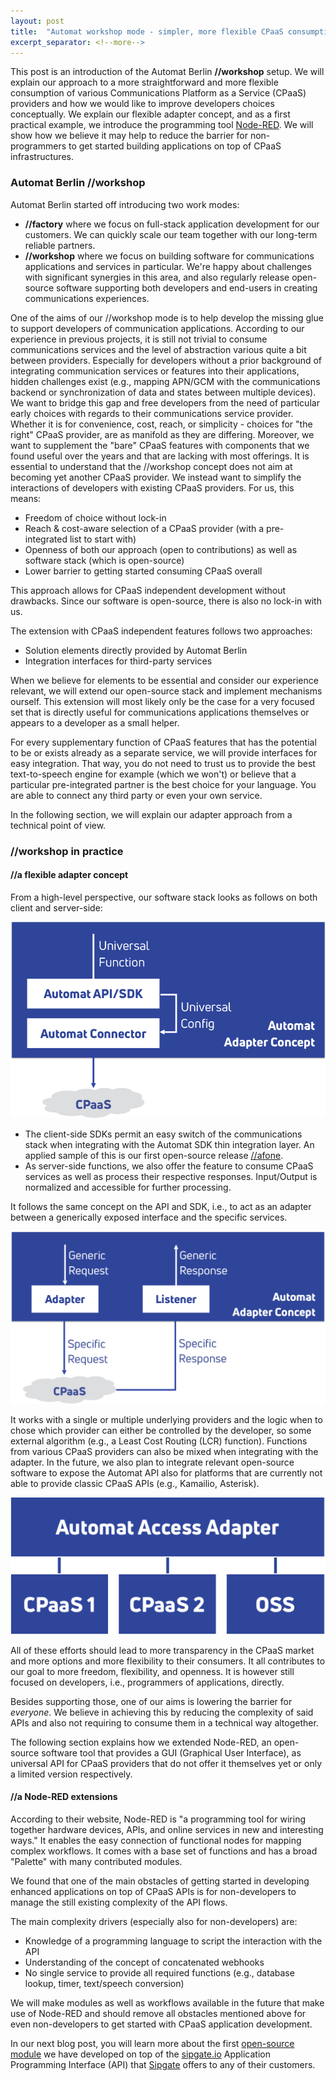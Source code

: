 ```yaml
---
layout: post
title:  "Automat workshop mode - simpler, more flexible CPaaS consumption"
excerpt_separator: <!--more-->
---
```


This post is an introduction of the Automat Berlin **//workshop** setup. We will explain our approach to a more straightforward and more flexible consumption of various Communications Platform as a Service (CPaaS) providers and how we would like to improve developers choices conceptually. We explain our flexible adapter concept, and as a first practical example, we introduce the programming tool [Node-RED](https://nodered.org). We will show how we believe it may help to reduce the barrier for non-programmers to get started building applications on top of CPaaS infrastructures.

<!--more-->

### Automat Berlin //workshop

Automat Berlin started off introducing two work modes:
- **//factory** where we focus on full-stack application development for our customers. We can quickly scale our team together with our long-term reliable partners.
- **//workshop** where we focus on building software for communications applications and services in particular. We're happy about challenges with significant synergies in this area, and also regularly release open-source software supporting both developers and end-users in creating communications experiences.

One of the aims of our //workshop mode is to help develop the missing glue to support developers of communication applications. According to our experience in previous projects, it is still not trivial to consume communications services and the level of abstraction various quite a bit between providers. Especially for developers without a prior background of integrating communication services or features into their applications, hidden challenges exist (e.g., mapping APN/GCM with the communications backend or synchronization of data and states between multiple devices).
We want to bridge this gap and free developers from the need of particular early choices with regards to their communications service provider. Whether it is for convenience, cost, reach, or simplicity - choices for "the right" CPaaS provider, are as manifold as they are differing. Moreover, we want to supplement the "bare" CPaaS features with components that we found useful over the years and that are lacking with most offerings.
It is essential to understand that the //workshop concept does not aim at becoming yet another CPaaS provider. We instead want to simplify the interactions of developers with existing CPaaS providers.
For us, this means:

- Freedom of choice without lock-in
- Reach & cost-aware selection of a CPaaS provider (with a pre-integrated list to start with)
- Openness of both our approach (open to contributions) as well as software stack (which is open-source)
- Lower barrier to getting started consuming CPaaS overall

This approach allows for CPaaS independent development without drawbacks. Since our software is open-source, there is also no lock-in with us.

The extension with CPaaS independent features follows two approaches:

- Solution elements directly provided by Automat Berlin
- Integration interfaces for third-party services

When we believe for elements to be essential and consider our experience relevant, we will extend our open-source stack and implement mechanisms ourself. This extension will most likely only be the case for a very focused set that is directly useful for communications applications themselves or appears to a developer as a small helper.

For every supplementary function of CPaaS features that has the potential to be or exists already as a separate service, we will provide interfaces for easy integration. That way, you do not need to trust us to provide the best text-to-speech engine for example (which we won't) or believe that a particular pre-integrated partner is the best choice for your language. You are able to connect any third party or even your own service.

In the following section, we will explain our adapter approach from a technical point of view.


### //workshop in practice

#### //a flexible adapter concept

From a high-level perspective, our software stack looks as follows on both client and server-side:

![Automat Berlin Client/Server Stack Approach](/images/workshop-concept.svg "Automat Berlin Client/Server Stack Approach")

- The client-side SDKs permit an easy switch of the communications stack when integrating with the Automat SDK thin integration layer. An applied sample of this is our first open-source release [//afone](https://automat.berlin/2019/07/11/afone-ios/).
- As server-side functions, we also offer the feature to consume CPaaS services as well as process their respective responses. Input/Output is normalized and accessible for further processing.

It follows the same concept on the API and SDK, i.e., to act as an adapter between a generically exposed interface and the specific services.

![Automat Berlin Adapter](/images/workshop-conversion.svg "Automat Berlin Adapter")

It works with a single or multiple underlying providers and the logic when to chose which provider can either be controlled by the developer, so some external algorithm (e.g., a Least Cost Routing (LCR) function). Functions from various CPaaS providers can also be mixed when integrating with the adapter. In the future, we also plan to integrate relevant open-source software to expose the Automat API also for platforms that are currently not able to provide classic CPaaS APIs (e.g., Kamailio, Asterisk).

![CPaaS Aggregation](/images/workshop-adapter.svg "CPaaS Aggregation")

All of these efforts should lead to more transparency in the CPaaS market and more options and more flexibility to their consumers. It all contributes to our goal to more freedom, flexibility, and openness. It is however still focused on developers, i.e., programmers of applications, directly.

Besides supporting those, one of our aims is lowering the barrier for *everyone*. We believe in achieving this by reducing the complexity of said APIs and also not requiring to consume them in a technical way altogether.

The following section explains how we extended Node-RED, an open-source software tool that provides a GUI (Graphical User Interface), as universal API for CPaaS providers that do not offer it themselves yet or only a limited version respectively.

#### //a Node-RED extensions

According to their website, Node-RED is "a programming tool for wiring together hardware devices, APIs, and online services in new and interesting ways." It enables the easy connection of functional nodes for mapping complex workflows. It comes with a base set of functions and has a broad "Palette" with many contributed modules.

We found that one of the main obstacles of getting started in developing enhanced applications on top of CPaaS APIs is for non-developers to manage the still existing complexity of the API flows.

The main complexity drivers (especially also for non-developers) are:
- Knowledge of a programming language to script the interaction with the API
- Understanding of the concept of concatenated webhooks
- No single service to provide all required functions (e.g., database lookup, timer, text/speech conversion)

We will make modules as well as workflows available in the future that make use of Node-RED and should remove all obstacles mentioned above for even non-developers to get started with CPaaS application development.

In our next blog post, you will learn more about the first [open-source module](https://github.com/automat-berlin/node-red-contrib-sipgate) we have developed on top of the [sipgate.io](https://www.sipgate.io) Application Programming Interface (API) that [Sipgate](https://www.sipgate.de/wir-sind-sipgate) offers to any of their customers.
